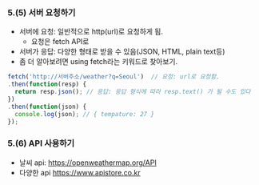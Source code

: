 
### 5.(5) 서버 요청하기
- 서버에 요청: 일반적으로 http(url)로 요청하게 됨.
  - 요청은 fetch API로
- 서버가 응답: 다양한 형태로 받을 수 있음(JSON, HTML, plain text등)
- 좀 더 알아보려면 using fetch라는 키워드로 찾아보기. 

```js
fetch('http://서버주소/weather?q=Seoul')  // 요청: url로 요청함.
.then(function(resp) {
  return resp.json(); // 응답: 응답 형식에 따라 resp.text() 가 될 수도 있다
})
.then(function(json) {
  console.log(json); // { tempature: 27 }
});
```

### 5.(6) API 사용하기
- 날씨 api:  https://openweathermap.org/API
- 다양한 api https://www.apistore.co.kr

